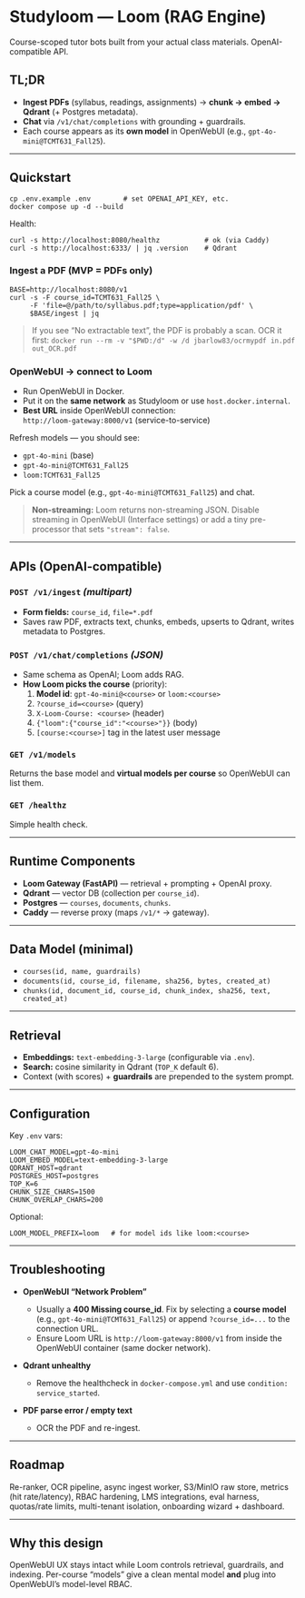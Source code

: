 # Studyloom — Loom (RAG Engine)

Course-scoped tutor bots built from your actual class materials. OpenAI-compatible API.

## TL;DR
- **Ingest PDFs** (syllabus, readings, assignments) → **chunk → embed → Qdrant** (+ Postgres metadata).
- **Chat** via `/v1/chat/completions` with grounding + guardrails.
- Each course appears as its **own model** in OpenWebUI (e.g., `gpt-4o-mini@TCMT631_Fall25`).

---

## Quickstart

~~~
cp .env.example .env        # set OPENAI_API_KEY, etc.
docker compose up -d --build
~~~

Health:
~~~
curl -s http://localhost:8080/healthz           # ok (via Caddy)
curl -s http://localhost:6333/ | jq .version    # Qdrant
~~~

### Ingest a PDF (MVP = PDFs only)
~~~
BASE=http://localhost:8080/v1
curl -s -F course_id=TCMT631_Fall25 \
     -F 'file=@/path/to/syllabus.pdf;type=application/pdf' \
     $BASE/ingest | jq
~~~

> If you see “No extractable text”, the PDF is probably a scan. OCR it first:
> `docker run --rm -v "$PWD:/d" -w /d jbarlow83/ocrmypdf in.pdf out_OCR.pdf`

### OpenWebUI → connect to Loom
- Run OpenWebUI in Docker.
- Put it on the **same network** as Studyloom or use `host.docker.internal`.
- **Best URL** inside OpenWebUI connection:  
  `http://loom-gateway:8000/v1`  (service-to-service)

Refresh models — you should see:
- `gpt-4o-mini` (base)
- `gpt-4o-mini@TCMT631_Fall25`
- `loom:TCMT631_Fall25`

Pick a course model (e.g., `gpt-4o-mini@TCMT631_Fall25`) and chat.

> **Non-streaming:** Loom returns non-streaming JSON. Disable streaming in OpenWebUI (Interface settings) or add a tiny pre-processor that sets `"stream": false`.

---

## APIs (OpenAI-compatible)

### `POST /v1/ingest`  *(multipart)*
- **Form fields:** `course_id`, `file=*.pdf`
- Saves raw PDF, extracts text, chunks, embeds, upserts to Qdrant, writes metadata to Postgres.

### `POST /v1/chat/completions`  *(JSON)*
- Same schema as OpenAI; Loom adds RAG.
- **How Loom picks the course** (priority):
  1. **Model id**: `gpt-4o-mini@<course>` or `loom:<course>`
  2. `?course_id=<course>` (query)
  3. `X-Loom-Course: <course>` (header)
  4. `{"loom":{"course_id":"<course>"}}` (body)
  5. `[course:<course>]` tag in the latest user message

### `GET /v1/models`
Returns the base model and **virtual models per course** so OpenWebUI can list them.

### `GET /healthz`
Simple health check.

---

## Runtime Components

- **Loom Gateway (FastAPI)** — retrieval + prompting + OpenAI proxy.
- **Qdrant** — vector DB (collection per `course_id`).
- **Postgres** — `courses`, `documents`, `chunks`.
- **Caddy** — reverse proxy (maps `/v1/*` → gateway).

---

## Data Model (minimal)

- `courses(id, name, guardrails)`
- `documents(id, course_id, filename, sha256, bytes, created_at)`
- `chunks(id, document_id, course_id, chunk_index, sha256, text, created_at)`

---

## Retrieval

- **Embeddings:** `text-embedding-3-large` (configurable via `.env`).
- **Search:** cosine similarity in Qdrant (`TOP_K` default 6).
- Context (with scores) + **guardrails** are prepended to the system prompt.

---

## Configuration

Key `.env` vars:
~~~
LOOM_CHAT_MODEL=gpt-4o-mini
LOOM_EMBED_MODEL=text-embedding-3-large
QDRANT_HOST=qdrant
POSTGRES_HOST=postgres
TOP_K=6
CHUNK_SIZE_CHARS=1500
CHUNK_OVERLAP_CHARS=200
~~~

Optional:
~~~
LOOM_MODEL_PREFIX=loom   # for model ids like loom:<course>
~~~

---

## Troubleshooting

- **OpenWebUI “Network Problem”**
  - Usually a **400 Missing course_id**. Fix by selecting a **course model** (e.g., `gpt-4o-mini@TCMT631_Fall25`) or append `?course_id=...` to the connection URL.
  - Ensure Loom URL is `http://loom-gateway:8000/v1` from inside the OpenWebUI container (same docker network).

- **Qdrant unhealthy**
  - Remove the healthcheck in `docker-compose.yml` and use `condition: service_started`.

- **PDF parse error / empty text**
  - OCR the PDF and re-ingest.

---

## Roadmap
Re-ranker, OCR pipeline, async ingest worker, S3/MinIO raw store, metrics (hit rate/latency), RBAC hardening, LMS integrations, eval harness, quotas/rate limits, multi-tenant isolation, onboarding wizard + dashboard.

---

## Why this design
OpenWebUI UX stays intact while Loom controls retrieval, guardrails, and indexing. Per-course “models” give a clean mental model **and** plug into OpenWebUI’s model-level RBAC.
